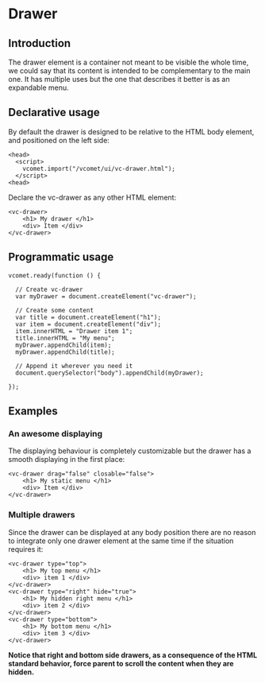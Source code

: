 # Drawer

## Introduction

The drawer element is a container not meant to be visible the whole time, we could say that its content is intended to be complementary to the main one. It has multiple uses but the one that describes it better is as an expandable menu.

## Declarative usage 

By default the drawer is designed to be relative to the HTML body element, and positioned on the left side:

``` [html]
<head>
  <script>
    vcomet.import("/vcomet/ui/vc-drawer.html");
  </script>
<head>
```
Declare the vc-drawer as any other HTML element:

``` [html]
<vc-drawer>
    <h1> My drawer </h1>
    <div> Item </div>
</vc-drawer>
```

## Programmatic usage

``` [javascript]
vcomet.ready(function () {

  // Create vc-drawer
  var myDrawer = document.createElement("vc-drawer");

  // Create some content
  var title = document.createElement("h1");
  var item = document.createElement("div");
  item.innerHTML = "Drawer item 1";
  title.innerHTML = "My menu";
  myDrawer.appendChild(item);  
  myDrawer.appendChild(title);  

  // Append it wherever you need it
  document.querySelector("body").appendChild(myDrawer);

});
```

## Examples
### An awesome displaying

The displaying behaviour is completely customizable but the drawer has a smooth displaying in the first place:

``` [html]
<vc-drawer drag="false" closable="false">
    <h1> My static menu </h1>
    <div> Item </div>
</vc-drawer>
```

### Multiple drawers

Since the drawer can be displayed at any body position there are no reason to
integrate only one drawer element at the same time if the situation requires it:

``` [html]
<vc-drawer type="top">
    <h1> My top menu </h1>
    <div> item 1 </div>
</vc-drawer>
<vc-drawer type="right" hide="true">
    <h1> My hidden right menu </h1>
    <div> item 2 </div>
</vc-drawer>
<vc-drawer type="bottom">
    <h1> My bottom menu </h1>
    <div> item 3 </div>
</vc-drawer>
```

**Notice that right and bottom side drawers, as a consequence of the HTML standard behavior, force parent to scroll the content when they are hidden.**